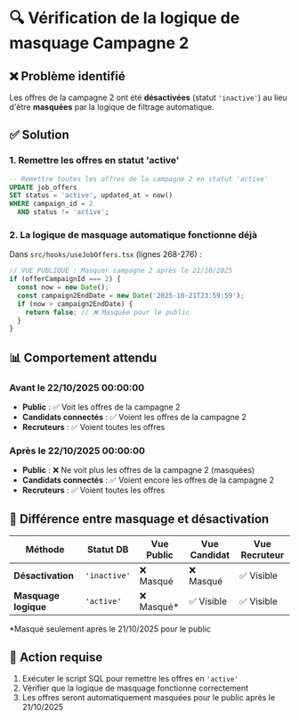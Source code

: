 # 🔍 Vérification de la logique de masquage Campagne 2

## ❌ Problème identifié

Les offres de la campagne 2 ont été **désactivées** (statut `'inactive'`) au lieu d'être **masquées** par la logique de filtrage automatique.

## ✅ Solution

### 1. Remettre les offres en statut 'active'

```sql
-- Remettre toutes les offres de la campagne 2 en statut 'active'
UPDATE job_offers 
SET status = 'active', updated_at = now()
WHERE campaign_id = 2 
  AND status != 'active';
```

### 2. La logique de masquage automatique fonctionne déjà

Dans `src/hooks/useJobOffers.tsx` (lignes 268-276) :

```typescript
// VUE PUBLIQUE : Masquer campagne 2 après le 21/10/2025
if (offerCampaignId === 2) {
  const now = new Date();
  const campaign2EndDate = new Date('2025-10-21T23:59:59');
  if (now > campaign2EndDate) {
    return false; // ❌ Masquée pour le public
  }
}
```

## 📊 Comportement attendu

### Avant le 22/10/2025 00:00:00
- **Public** : ✅ Voit les offres de la campagne 2
- **Candidats connectés** : ✅ Voient les offres de la campagne 2
- **Recruteurs** : ✅ Voient toutes les offres

### Après le 22/10/2025 00:00:00
- **Public** : ❌ Ne voit plus les offres de la campagne 2 (masquées)
- **Candidats connectés** : ✅ Voient encore les offres de la campagne 2
- **Recruteurs** : ✅ Voient toutes les offres

## 🎯 Différence entre masquage et désactivation

| Méthode | Statut DB | Vue Public | Vue Candidat | Vue Recruteur |
|---------|-----------|------------|--------------|---------------|
| **Désactivation** | `'inactive'` | ❌ Masqué | ❌ Masqué | ✅ Visible |
| **Masquage logique** | `'active'` | ❌ Masqué* | ✅ Visible | ✅ Visible |

*Masqué seulement après le 21/10/2025 pour le public

## 🚀 Action requise

1. Exécuter le script SQL pour remettre les offres en `'active'`
2. Vérifier que la logique de masquage fonctionne correctement
3. Les offres seront automatiquement masquées pour le public après le 21/10/2025
